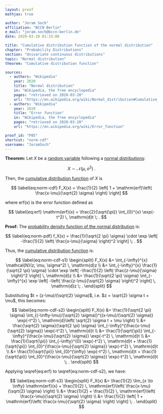 ```yaml
---
layout: proof
mathjax: true

author: "Joram Soch"
affiliation: "BCCN Berlin"
e_mail: "joram.soch@bccn-berlin.de"
date: 2020-03-20 01:33:00

title: "Cumulative distribution function of the normal distribution"
chapter: "Probability Distributions"
section: "Univariate continuous distributions"
topic: "Normal distribution"
theorem: "Cumulative distribution function"

sources:
  - authors: "Wikipedia"
    year: 2020
    title: "Normal distribution"
    in: "Wikipedia, the free encyclopedia"
    pages: "retrieved on 2020-03-20"
    url: "https://en.wikipedia.org/wiki/Normal_distribution#Cumulative_distribution_function"
  - authors: "Wikipedia"
    year: 2020
    title: "Error function"
    in: "Wikipedia, the free encyclopedia"
    pages: "retrieved on 2020-03-20"
    url: "https://en.wikipedia.org/wiki/Error_function"

proof_id: "P85"
shortcut: "norm-cdf"
username: "JoramSoch"
---
```



**Theorem:** Let $X$ be a [random variable](/D/rvar) following a [normal distributions](/D/norm):

$$ \label{eq:norm}
X \sim \mathcal{N}(\mu, \sigma^2) \; .
$$

Then, the [cumulative distribution function](/D/cdf) of $X$ is

$$ \label{eq:norm-cdf}
F_X(x) = \frac{1}{2} \left[ 1 + \mathrm{erf}\left( \frac{x-\mu}{\sqrt{2} \sigma} \right) \right]
$$

where $\mathrm{erf}(x)$ is the error function defined as

$$ \label{eq:erf}
\mathrm{erf}(x) = \frac{2}{\sqrt{\pi}} \int_{0}^{x} \exp(-t^2) \, \mathrm{d}t \; .
$$


**Proof:** The [probability density function of the normal distribution](/P/norm-pdf) is:

$$ \label{eq:norm-pdf}
f_X(x) = \frac{1}{\sqrt{2 \pi} \sigma} \cdot \exp \left[ -\frac{1}{2} \left( \frac{x-\mu}{\sigma} \right)^2 \right] \; .
$$

Thus, the [cumulative distribution function](/D/cdf) is:

$$ \label{eq:norm-cdf-s1}
\begin{split}
F_X(x) &= \int_{-\infty}^{x} \mathcal{N}(z; \mu, \sigma^2) \, \mathrm{d}z \\
&= \int_{-\infty}^{x} \frac{1}{\sqrt{2 \pi} \sigma} \cdot \exp \left[ -\frac{1}{2} \left( \frac{z-\mu}{\sigma} \right)^2 \right] \, \mathrm{d}z \\
&= \frac{1}{\sqrt{2 \pi} \sigma} \int_{-\infty}^{x} \exp \left[ -\left( \frac{z-\mu}{\sqrt{2} \sigma} \right)^2 \right] \, \mathrm{d}z \; .
\end{split}
$$

Substituting $t = (z-\mu)/(\sqrt{2} \sigma)$, i.e. $z = \sqrt{2} \sigma t + \mu$, this becomes:

$$ \label{eq:norm-cdf-s2}
\begin{split}
F_X(x) &= \frac{1}{\sqrt{2 \pi} \sigma} \int_{(-\infty-\mu)/(\sqrt{2} \sigma)}^{(x-\mu)/(\sqrt{2} \sigma)} \exp(-t^2) \, \mathrm{d}\left( \sqrt{2} \sigma t + \mu \right) \\
&= \frac{\sqrt{2} \sigma}{\sqrt{2 \pi} \sigma} \int_{-\infty}^{\frac{x-\mu}{\sqrt{2} \sigma}} \exp(-t^2) \, \mathrm{d}t \\
&= \frac{1}{\sqrt{\pi}} \int_{-\infty}^{\frac{x-\mu}{\sqrt{2} \sigma}} \exp(-t^2) \, \mathrm{d}t \\
&= \frac{1}{\sqrt{\pi}} \int_{-\infty}^{0} \exp(-t^2) \, \mathrm{d}t + \frac{1}{\sqrt{\pi}} \int_{0}^{\frac{x-\mu}{\sqrt{2} \sigma}} \exp(-t^2) \, \mathrm{d}t \\
&= \frac{1}{\sqrt{\pi}} \int_{0}^{\infty} \exp(-t^2) \, \mathrm{d}t + \frac{1}{\sqrt{\pi}} \int_{0}^{\frac{x-\mu}{\sqrt{2} \sigma}} \exp(-t^2) \, \mathrm{d}t \; .
\end{split}
$$

Applying \eqref{eq:erf} to \eqref{eq:norm-cdf-s2}, we have:

$$ \label{eq:norm-cdf-s3}
\begin{split}
F_X(x) &= \frac{1}{2} \lim_{x \to \infty} \mathrm{erf}(x) + \frac{1}{2} \, \mathrm{erf}\left( \frac{x-\mu}{\sqrt{2} \sigma} \right) \\
&= \frac{1}{2} + \frac{1}{2} \, \mathrm{erf}\left( \frac{x-\mu}{\sqrt{2} \sigma} \right) \\
&= \frac{1}{2} \left[ 1 + \mathrm{erf}\left( \frac{x-\mu}{\sqrt{2} \sigma} \right) \right] \; .
\end{split}
$$
